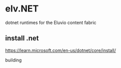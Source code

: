 # elv.NET
dotnet runtimes for the Eluvio content fabric

## install .net
https://learn.microsoft.com/en-us/dotnet/core/install/

building

